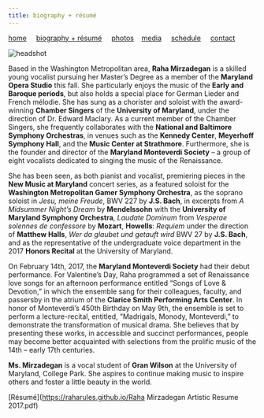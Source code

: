 ```yaml
---
title: biography + résumé
---
```


[home](https://raharules.github.io/)&nbsp;&nbsp;&nbsp;&nbsp; [biography + résumé](https://raharules.github.io/raharules.github.io/about.html)&nbsp;&nbsp;&nbsp;&nbsp; [photos](https://raharules.github.io/raharules.github.io/photos.html)&nbsp;&nbsp;&nbsp; [media](https://raharules.github.io/raharules.github.io/media.html)&nbsp;&nbsp;&nbsp;&nbsp; [schedule](https://raharules.github.io/raharules.github.io/schedule.html)&nbsp;&nbsp;&nbsp;&nbsp; [contact](https://raharules.github.io/raharules.github.io/contact.html)

![headshot](https://raharules.github.io/Raha_Color_Web.jpg)

Based in the Washington Metropolitan area, **Raha Mirzadegan** is a skilled young vocalist pursuing her Master’s Degree as a member of the **Maryland Opera Studio** this fall. She particularly enjoys the music of the **Early and Baroque periods**, but also holds a special place for German Lieder and French mélodie. She has sung as a chorister and soloist with the award-winning **Chamber Singers** of the **University of Maryland**, under the direction of Dr. Edward Maclary. As a current member of the Chamber Singers, she frequently collaborates with the **National and Baltimore Symphony Orchestras**, in venues such as the **Kennedy Center**, **Meyerhoff Symphony Hall**, and the **Music Center at Strathmore**. Furthermore, she is the founder and director of the **Maryland Monteverdi Society** – a group of eight vocalists dedicated to singing the music of the Renaissance.

She has been seen, as both pianist and vocalist, premiering pieces in the **New Music at Maryland** concert series, as a featured soloist for the **Washington Metropolitan Gamer Symphony Orchestra**, as the soprano soloist in _Jesu, meine Freude_, BWV 227 by **J.S. Bach**, in excerpts from _A Midsummer Night’s Dream_ by **Mendelssohn** with the **University of Maryland Symphony Orchestra**, _Laudate Dominum_ from _Vesperae solennes de confessore_ by **Mozart**, **Howells**: _Requiem_ under the direction of **Matthew Halls**,  _Wer da glaubet und getauft wird_ BWV 27 by **J.S. Bach**, and as the representative of the undergraduate voice department in the 2017 **Honors Recital** at the University of Maryland.

On February 14th, 2017, the **Maryland Monteverdi Society** had their debut performance. For Valentine’s Day, Raha programmed a set of Renaissance love songs for an afternoon performance entitled “Songs of Love & Devotion,” in which the ensemble sang for their colleagues, faculty, and passersby in the atrium of the **Clarice Smith Performing Arts Center**. In honor of Monteverdi’s 450th Birthday on May 9th, the ensemble is set to perform a lecture-recital, entitled, ”Madrigals, Monody, Monteverdi,” to demonstrate the transformation of musical drama. She believes that by presenting these works, in accessible and succinct performances, people may become better acquainted with selections from the prolific music of the 14th – early 17th centuries.

**Ms. Mirzadegan** is a vocal student of **Gran Wilson** at the University of Maryland, College Park. She aspires to continue making music to inspire others and foster a little beauty in the world.

[Résumé](https://raharules.github.io/Raha Mirzadegan Artistic Resume 2017.pdf)
